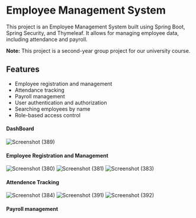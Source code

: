 # Employee Management System

This project is an Employee Management System built using Spring Boot, Spring Security, and Thymeleaf. It allows for managing employee data, including attendance and payroll.

**Note:** This project is a second-year group project for our university course.


## Features

- Employee registration and management
- Attendance tracking
- Payroll management
- User authentication and authorization
- Searching employees by name
- Role-based access control

#### DashBoard

![Screenshot (389)](https://github.com/NipuniVithana/Employee_Management_System/assets/99274261/6a21aee8-0c89-496f-888f-77c92045565d)

#### Employee Registration and Management

![Screenshot (380)](https://github.com/NipuniVithana/Employee_Management_System/assets/99274261/3476bdec-a732-4209-9cfd-b8d872c06983)
![Screenshot (381)](https://github.com/NipuniVithana/Employee_Management_System/assets/99274261/1a53c941-f043-447a-a024-f5a44493f7c3)
![Screenshot (383)](https://github.com/NipuniVithana/Employee_Management_System/assets/99274261/76131cf1-74f8-445a-9cf6-395e8c9719c8)

#### Attendence Tracking

![Screenshot (384)](https://github.com/NipuniVithana/Employee_Management_System/assets/99274261/860c9539-749f-435f-9054-ef5868f978b3)
![Screenshot (391)](https://github.com/NipuniVithana/Employee_Management_System/assets/99274261/a48e7028-3eaf-4866-9a2b-9a2bca917a65)
![Screenshot (392)](https://github.com/NipuniVithana/Employee_Management_System/assets/99274261/11503531-0e04-403b-b1c2-54b0a2a140c6)

#### Payroll management



